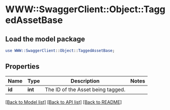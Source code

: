 # WWW::SwaggerClient::Object::TaggedAssetBase

## Load the model package
```perl
use WWW::SwaggerClient::Object::TaggedAssetBase;
```

## Properties
Name | Type | Description | Notes
------------ | ------------- | ------------- | -------------
**id** | **int** | The ID of the Asset being tagged. | 

[[Back to Model list]](../README.md#documentation-for-models) [[Back to API list]](../README.md#documentation-for-api-endpoints) [[Back to README]](../README.md)


